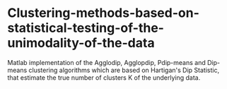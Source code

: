 # Clustering-methods-based-on-statistical-testing-of-the-unimodality-of-the-data
Matlab implementation of the Agglodip, Agglopdip, Pdip-means and Dip-means clustering algorithms which are based on Hartigan's Dip Statistic, that estimate the true number of clusters K of the underlying data.
